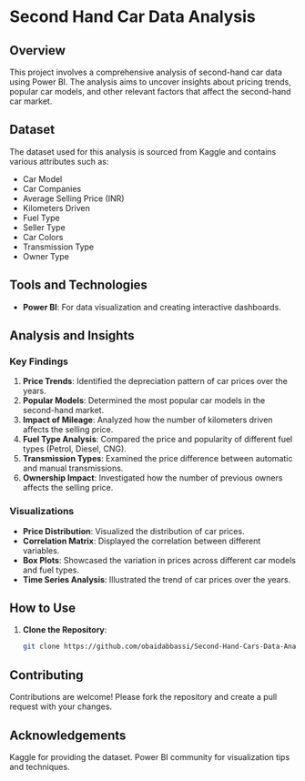 # Second Hand Car Data Analysis

## Overview

This project involves a comprehensive analysis of second-hand car data using Power BI. The analysis aims to uncover insights about pricing trends, popular car models, and other relevant factors that affect the second-hand car market.

## Dataset

The dataset used for this analysis is sourced from Kaggle and contains various attributes such as:
- Car Model
- Car Companies
- Average Selling Price (INR)
- Kilometers Driven
- Fuel Type
- Seller Type
- Car Colors
- Transmission Type
- Owner Type

## Tools and Technologies

- **Power BI**: For data visualization and creating interactive dashboards.

## Analysis and Insights

### Key Findings
1. **Price Trends**: Identified the depreciation pattern of car prices over the years.
2. **Popular Models**: Determined the most popular car models in the second-hand market.
3. **Impact of Mileage**: Analyzed how the number of kilometers driven affects the selling price.
4. **Fuel Type Analysis**: Compared the price and popularity of different fuel types (Petrol, Diesel, CNG).
5. **Transmission Types**: Examined the price difference between automatic and manual transmissions.
6. **Ownership Impact**: Investigated how the number of previous owners affects the selling price.

### Visualizations
- **Price Distribution**: Visualized the distribution of car prices.
- **Correlation Matrix**: Displayed the correlation between different variables.
- **Box Plots**: Showcased the variation in prices across different car models and fuel types.
- **Time Series Analysis**: Illustrated the trend of car prices over the years.

## How to Use

1. **Clone the Repository**:
    ```bash
    git clone https://github.com/obaidabbassi/Second-Hand-Cars-Data-Analysis.git
    ```

##  Contributing
Contributions are welcome! Please fork the repository and create a pull request with your changes.

##  Acknowledgements
Kaggle for providing the dataset.
Power BI community for visualization tips and techniques.
